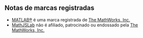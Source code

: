 ## Notas de marcas registradas

- [MATLAB&reg;](https://www.mathworks.com/products/matlab.html) é uma marca registrada de [The MathWorks, Inc.](https://www.mathworks.com/)
- [MathJSLab](https://mathjslab.com/) não é afiliado, patrocinado ou endossado pela [The MathWorks, Inc.](https://www.mathworks.com/)